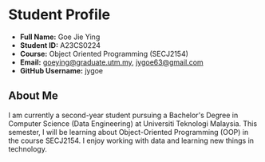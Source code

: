 
# Student Profile

- **Full Name:** Goe Jie Ying
- **Student ID:** A23CS0224
- **Course:** Object Oriented Programming (SECJ2154)
- **Email:** goeying@graduate.utm.my, jygoe63@gmail.com
- **GitHub Username:** jygoe

## About Me
I am currently a second-year student pursuing a Bachelor's Degree in Computer Science (Data Engineering) at Universiti Teknologi Malaysia.
This semester, I will be learning about Object-Oriented Programming (OOP) in the course SECJ2154.
I enjoy working with data and learning new things in technology.

